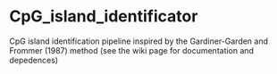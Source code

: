 # CpG_island_identificator 

                                                   
CpG island identification pipeline inspired by the  Gardiner-Garden and Frommer (1987) method (see the wiki page for documentation and depedences)
